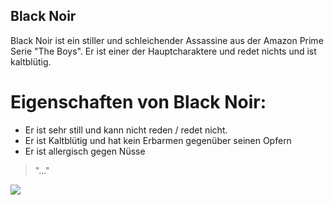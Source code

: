 ## Black Noir

Black Noir ist ein stiller und schleichender Assassine aus der Amazon Prime Serie "The Boys".
Er ist einer der Hauptcharaktere und redet nichts und ist kaltblütig.

# Eigenschaften von Black Noir:
- Er ist sehr still und kann nicht reden / redet nicht.
- Er ist Kaltblütig und hat kein Erbarmen gegenüber seinen Opfern
- Er ist allergisch gegen Nüsse
> "..."


<img src="CAIQjRxqFwoTCODlqsjDyOwCFQAAAAAdAAAAABAE"/>

